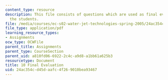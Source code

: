 ```yaml
---
content_type: resource
description: This file consists of questions which are used as final evaluation of
  the students.
file: /media/courses/ec-s02-water-jet-technologies-spring-2005/24ac354cd45daafc4f269010bea93467_MITEC_S02S05_10_finaleval.pdf
file_type: application/pdf
learning_resource_types:
- Assignments
ocw_type: OCWFile
parent_title: Assignments
parent_type: CourseSection
parent_uid: a810fd06-6922-2c4c-a9d8-a1bb61a625b3
resourcetype: Document
title: 10 Final Evaluation
uid: 24ac354c-d45d-aafc-4f26-9010bea93467
---
```

